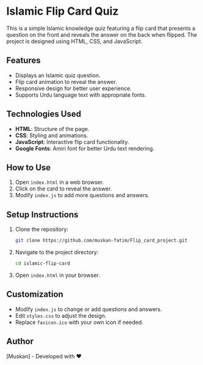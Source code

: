 # Islamic Flip Card Quiz

This is a simple Islamic knowledge quiz featuring a flip card that presents a question on the front and reveals the answer on the back when flipped. The project is designed using HTML, CSS, and JavaScript.

## Features
- Displays an Islamic quiz question.
- Flip card animation to reveal the answer.
- Responsive design for better user experience.
- Supports Urdu language text with appropriate fonts.

## Technologies Used
- **HTML**: Structure of the page.
- **CSS**: Styling and animations.
- **JavaScript**: Interactive flip card functionality.
- **Google Fonts**: Amiri font for better Urdu text rendering.

## How to Use
1. Open `index.html` in a web browser.
2. Click on the card to reveal the answer.
3. Modify `index.js` to add more questions and answers.

## Setup Instructions
1. Clone the repository:
   ```sh
   git clone https://github.com/muskan-fatim/Flip_card_project.git
   ```
2. Navigate to the project directory:
   ```sh
   cd islamic-flip-card
   ```
3. Open `index.html` in your browser.

## Customization
- Modify `index.js` to change or add questions and answers.
- Edit `styles.css` to adjust the design.
- Replace `favicon.ico` with your own icon if needed.


## Author
[Muskan] - Developed with ❤️

